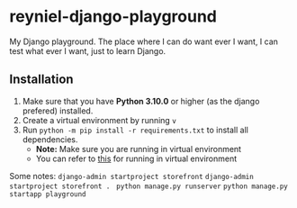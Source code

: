 # reyniel-django-playground
My Django playground. The place where I can do want ever I want, I can test what ever I want, just to learn Django.

## Installation
1. Make sure that you have **Python 3.10.0** or higher (as the django prefered) installed.
2. Create a virtual environment by running `v`
3. Run `python -m pip install -r requirements.txt` to install all dependencies.
    - **Note:** Make sure you are running in virtual environment
    - You can refer to [this](https://docs.python.org/3/library/venv.html) for running in virtual environment

Some notes:
`django-admin startproject storefront`
`django-admin startproject storefront . `
`python manage.py runserver`
`python manage.py startapp playground`